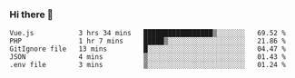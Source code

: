### Hi there 👋

<!--START_SECTION:waka-->

```text
Vue.js           3 hrs 34 mins   █████████████████▒░░░░░░░   69.52 %
PHP              1 hr 7 mins     █████▒░░░░░░░░░░░░░░░░░░░   21.86 %
GitIgnore file   13 mins         █░░░░░░░░░░░░░░░░░░░░░░░░   04.47 %
JSON             4 mins          ▒░░░░░░░░░░░░░░░░░░░░░░░░   01.43 %
.env file        3 mins          ▒░░░░░░░░░░░░░░░░░░░░░░░░   01.24 %
```

<!--END_SECTION:waka-->

<!--
**Jonas-VanHaeken/Jonas-VanHaeken** is a ✨ _special_ ✨ repository because its `README.md` (this file) appears on your GitHub profile.

Here are some ideas to get you started:

- 🔭 I’m currently working on ...
- 🌱 I’m currently learning ...
- 👯 I’m looking to collaborate on ...
- 🤔 I’m looking for help with ...
- 💬 Ask me about ...
- 📫 How to reach me: ...
- 😄 Pronouns: ...
- ⚡ Fun fact: ...
-->
